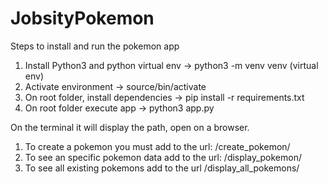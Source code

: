 # JobsityPokemon

Steps to install and run the pokemon app
1) Install Python3 and python virtual env -> python3 -m venv venv (virtual env)
2) Activate environment -> source/bin/activate
3) On root folder, install dependencies -> pip install -r requirements.txt
4) On root folder execute app -> python3 app.py

On the terminal it will display the path, open on a browser.
1) To create a pokemon you must add to the url: /create_pokemon/<pokemon name>
2) To see an specific pokemon data add to the url: /display_pokemon/<pokemon name>
3) To see all existing pokemons add to the url /display_all_pokemons/
